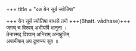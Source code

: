 +++
title = "०७ येन सूर्य ज्योतिषा"

+++
येन सूर्य ज्योतिषा बाधसे तमो +++(Bhatt. vādhase)+++  
जगच् च विश्वम् अभीयर्षि भानुना ।  
तेनास्मद् विश्वाम् अनिराम् अनाहुतिम्  
अपामीवाम् अप दुष्वप्न्यं सुव ॥